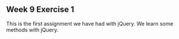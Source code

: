 ## Week 9 Exercise 1
This is the first assignment we have had with jQuery. We learn some methods with jQuery.
